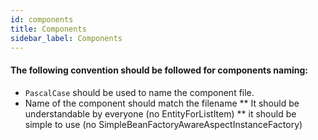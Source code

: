 ```yaml
---
id: components
title: Components
sidebar_label: Components
---
```


#### The following convention should be followed for components naming:

* `PascalCase` should be used to name the component file.
* Name of the component should match the filename 
  ** It should be understandable by everyone (no EntityForListItem)
  ** it should be simple to use (no SimpleBeanFactoryAwareAspectInstanceFactory)
